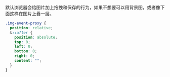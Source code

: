 默认浏览器会给图片加上拖拽和保存的行为，如果不想要可以用背景图，或者像下面这样在图片上叠一层。

```css
.img-event-proxy {
  position: relative;
  &::after {
    position: absolute;
    top: 0;
    left: 0;
    bottom: 0;
    right: 0;
    content: "";
  }
}
```
